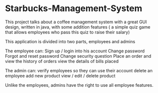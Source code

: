 # Starbucks-Management-System
This project talks about a coffee management system with a great GUI design, written in java, with some addition features 
( a simple quiz game that allows employees who pass this quiz to raise their salary)

This application is divided into two parts, employees and admins

The employee can:
  Sign up / login into his account 
  Change password
  Forgot and reset password
  Change security question
  Place an order and view the history of orders
  view the details of bills placed 
 
 
The admin can: 
  verify employees so they can use their account
  delete an employee
  add new product
  view / edit / delete product
  
Unlike the employees, admins have the right to use all employee features.
  
